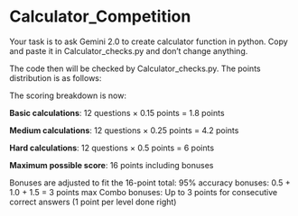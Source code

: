 # Calculator_Competition

Your task is to ask Gemini 2.0 to create calculator function in python. Copy and paste it in Calculator_checks.py and don’t change anything.

The code then will be checked by Calculator_checks.py. The points distribution is as follows:

The scoring breakdown is now:

**Basic calculations**: 12 questions × 0.15 points = 1.8 points

**Medium calculations**: 12 questions × 0.25 points = 4.2 points

**Hard calculations**: 12 questions × 0.5 points = 6 points

**Maximum possible score**: 16 points including bonuses

Bonuses are adjusted to fit the 16-point total:
95% accuracy bonuses: 0.5 + 1.0 + 1.5 = 3 points max
Combo bonuses: Up to 3 points for consecutive correct answers (1 point per level done right)
